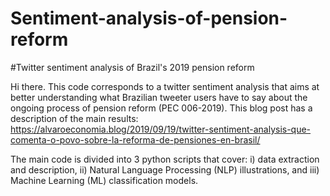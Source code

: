 # Sentiment-analysis-of-pension-reform
#Twitter sentiment analysis of Brazil's 2019 pension reform

Hi there. This code corresponds to a twitter sentiment analysis that aims at better understanding what Brazilian tweeter users 
have to say about the ongoing process of pension reform (PEC 006-2019). This blog post has a description of the main results:
https://alvaroeconomia.blog/2019/09/19/twitter-sentiment-analysis-que-comenta-o-povo-sobre-la-reforma-de-pensiones-en-brasil/

The main code is divided into 3 python scripts that cover: i) data extraction and description, ii) Natural Language Processing (NLP) illustrations, and iii) Machine Learning (ML) classification models.
